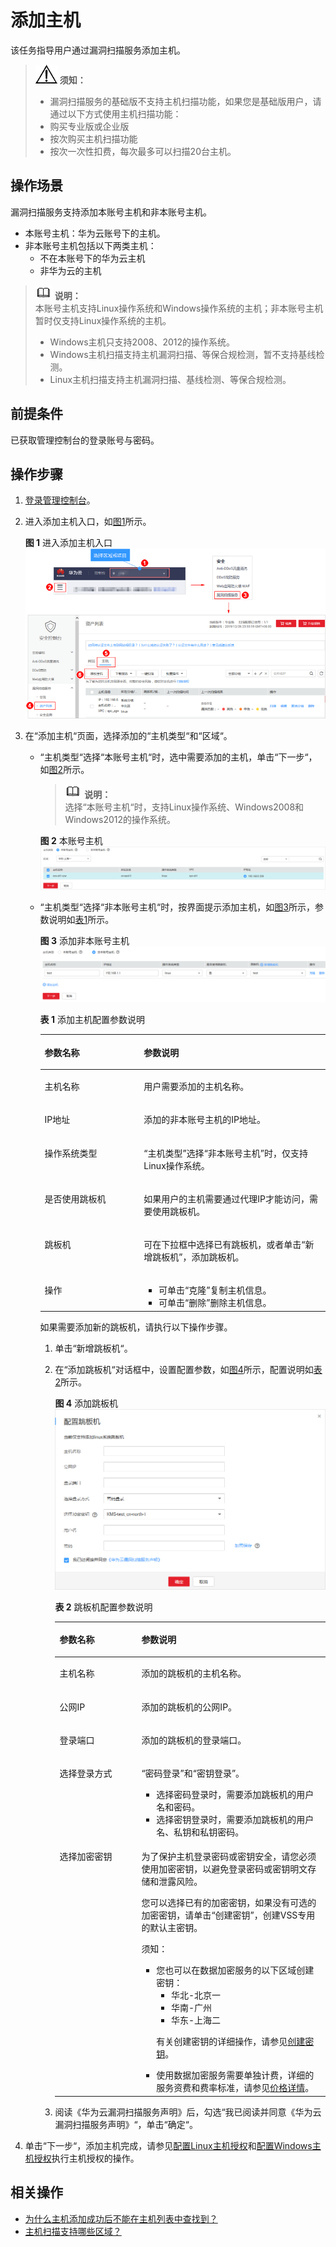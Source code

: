 # 添加主机<a name="vss_01_0070"></a>

该任务指导用户通过漏洞扫描服务添加主机。

>![](public_sys-resources/icon-notice.gif) **须知：**   
>-   漏洞扫描服务的基础版不支持主机扫描功能，如果您是基础版用户，请通过以下方式使用主机扫描功能：  
>    -   购买专业版或企业版  
>    -   按次购买主机扫描功能  
>    -   按次一次性扣费，每次最多可以扫描20台主机。  

## 操作场景<a name="section17718101520145"></a>

漏洞扫描服务支持添加本账号主机和非本账号主机。

-   本账号主机：华为云账号下的主机。
-   非本账号主机包括以下两类主机：
    -   不在本账号下的华为云主机
    -   非华为云的主机


>![](public_sys-resources/icon-note.gif) **说明：**   
>本账号主机支持Linux操作系统和Windows操作系统的主机；非本账号主机暂时仅支持Linux操作系统的主机。  
>-   Windows主机只支持2008、2012的操作系统。  
>-   Windows主机扫描支持主机漏洞扫描、等保合规检测，暂不支持基线检测。  
>-   Linux主机扫描支持主机漏洞扫描、基线检测、等保合规检测。  

## 前提条件<a name="section118011543121417"></a>

已获取管理控制台的登录账号与密码。

## 操作步骤<a name="section4592058122412"></a>

1.  [登录管理控制台](https://console.huaweicloud.com/)。
2.  进入添加主机入口，如[图1](#fig4989100164918)所示。

    **图 1**  进入添加主机入口<a name="fig4989100164918"></a>  
    ![](figures/进入添加主机入口.png "进入添加主机入口")

3.  在“添加主机“页面，选择添加的“主机类型“和“区域“。
    -   “主机类型“选择“本账号主机“时，选中需要添加的主机，单击“下一步“，如[图2](#fig12762205414131)所示。

        >![](public_sys-resources/icon-note.gif) **说明：**   
        >选择“本账号主机“时，支持Linux操作系统、Windows2008和Windows2012的操作系统。  

        **图 2**  本账号主机<a name="fig12762205414131"></a>  
        ![](figures/本账号主机.png "本账号主机")

    -   “主机类型“选择“非本账号主机“时，按界面提示添加主机，如[图3](#fig1130296103015)所示，参数说明如[表1](#table17138193812311)所示。

        **图 3**  添加非本账号主机<a name="fig1130296103015"></a>  
        ![](figures/添加非本账号主机.png "添加非本账号主机")

        **表 1**  添加主机配置参数说明

        <a name="table17138193812311"></a>
        <table><thead align="left"><tr id="row11138163823113"><th class="cellrowborder" valign="top" width="34.77%" id="mcps1.2.3.1.1"><p id="p12138113833120"><a name="p12138113833120"></a><a name="p12138113833120"></a>参数名称</p>
        </th>
        <th class="cellrowborder" valign="top" width="65.23%" id="mcps1.2.3.1.2"><p id="p1213823811318"><a name="p1213823811318"></a><a name="p1213823811318"></a>参数说明</p>
        </th>
        </tr>
        </thead>
        <tbody><tr id="row91382382313"><td class="cellrowborder" valign="top" width="34.77%" headers="mcps1.2.3.1.1 "><p id="p2138163863115"><a name="p2138163863115"></a><a name="p2138163863115"></a>主机名称</p>
        </td>
        <td class="cellrowborder" valign="top" width="65.23%" headers="mcps1.2.3.1.2 "><p id="p1913873873112"><a name="p1913873873112"></a><a name="p1913873873112"></a>用户需要添加的主机名称。</p>
        </td>
        </tr>
        <tr id="row3138143893120"><td class="cellrowborder" valign="top" width="34.77%" headers="mcps1.2.3.1.1 "><p id="p6138113833114"><a name="p6138113833114"></a><a name="p6138113833114"></a>IP地址</p>
        </td>
        <td class="cellrowborder" valign="top" width="65.23%" headers="mcps1.2.3.1.2 "><p id="p41381388319"><a name="p41381388319"></a><a name="p41381388319"></a>添加的非本账号主机的IP地址。</p>
        </td>
        </tr>
        <tr id="row14282121165012"><td class="cellrowborder" valign="top" width="34.77%" headers="mcps1.2.3.1.1 "><p id="p3284181195012"><a name="p3284181195012"></a><a name="p3284181195012"></a>操作系统类型</p>
        </td>
        <td class="cellrowborder" valign="top" width="65.23%" headers="mcps1.2.3.1.2 "><p id="p12284121125014"><a name="p12284121125014"></a><a name="p12284121125014"></a><span class="parmname" id="parmname653715254509"><a name="parmname653715254509"></a><a name="parmname653715254509"></a>“主机类型”</span>选择<span class="parmvalue" id="parmvalue16537162565016"><a name="parmvalue16537162565016"></a><a name="parmvalue16537162565016"></a>“非本账号主机”</span>时，仅支持Linux操作系统。</p>
        </td>
        </tr>
        <tr id="row1138103833119"><td class="cellrowborder" valign="top" width="34.77%" headers="mcps1.2.3.1.1 "><p id="p1013863819314"><a name="p1013863819314"></a><a name="p1013863819314"></a>是否使用跳板机</p>
        </td>
        <td class="cellrowborder" valign="top" width="65.23%" headers="mcps1.2.3.1.2 "><p id="p51381338173119"><a name="p51381338173119"></a><a name="p51381338173119"></a>如果用户的主机需要通过代理IP才能访问，需要使用跳板机。</p>
        </td>
        </tr>
        <tr id="row44251951173211"><td class="cellrowborder" valign="top" width="34.77%" headers="mcps1.2.3.1.1 "><p id="p842511513328"><a name="p842511513328"></a><a name="p842511513328"></a>跳板机</p>
        </td>
        <td class="cellrowborder" valign="top" width="65.23%" headers="mcps1.2.3.1.2 "><p id="p942565116327"><a name="p942565116327"></a><a name="p942565116327"></a>可在下拉框中选择已有跳板机，或者单击<span class="uicontrol" id="uicontrol1816154816367"><a name="uicontrol1816154816367"></a><a name="uicontrol1816154816367"></a>“新增跳板机”</span>，添加跳板机。</p>
        </td>
        </tr>
        <tr id="row202807885617"><td class="cellrowborder" valign="top" width="34.77%" headers="mcps1.2.3.1.1 "><p id="p152819805613"><a name="p152819805613"></a><a name="p152819805613"></a>操作</p>
        </td>
        <td class="cellrowborder" valign="top" width="65.23%" headers="mcps1.2.3.1.2 "><a name="ul02091814115613"></a><a name="ul02091814115613"></a><ul id="ul02091814115613"><li>可单击<span class="uicontrol" id="uicontrol1250018282561"><a name="uicontrol1250018282561"></a><a name="uicontrol1250018282561"></a>“克隆”</span>复制主机信息。</li><li>可单击<span class="uicontrol" id="uicontrol207421553145619"><a name="uicontrol207421553145619"></a><a name="uicontrol207421553145619"></a>“删除”</span>删除主机信息。</li></ul>
        </td>
        </tr>
        </tbody>
        </table>

        如果需要添加新的跳板机，请执行以下操作步骤。

        1.  单击“新增跳板机“。
        2.  在“添加跳板机“对话框中，设置配置参数，如[图4](#fig1494662310543)所示，配置说明如[表2](#table1827708551)所示。

            **图 4**  添加跳板机<a name="fig1494662310543"></a>  
            ![](figures/添加跳板机.png "添加跳板机")

            **表 2**  跳板机配置参数说明

            <a name="table1827708551"></a>
            <table><thead align="left"><tr id="row22719011559"><th class="cellrowborder" valign="top" width="30.28%" id="mcps1.2.3.1.1"><p id="p15278055516"><a name="p15278055516"></a><a name="p15278055516"></a>参数名称</p>
            </th>
            <th class="cellrowborder" valign="top" width="69.72%" id="mcps1.2.3.1.2"><p id="p727906551"><a name="p727906551"></a><a name="p727906551"></a>参数说明</p>
            </th>
            </tr>
            </thead>
            <tbody><tr id="row9275025515"><td class="cellrowborder" valign="top" width="30.28%" headers="mcps1.2.3.1.1 "><p id="p22710018551"><a name="p22710018551"></a><a name="p22710018551"></a>主机名称</p>
            </td>
            <td class="cellrowborder" valign="top" width="69.72%" headers="mcps1.2.3.1.2 "><p id="p16275014555"><a name="p16275014555"></a><a name="p16275014555"></a>添加的跳板机的主机名称。</p>
            </td>
            </tr>
            <tr id="row202710011552"><td class="cellrowborder" valign="top" width="30.28%" headers="mcps1.2.3.1.1 "><p id="p62713045518"><a name="p62713045518"></a><a name="p62713045518"></a>公网IP</p>
            </td>
            <td class="cellrowborder" valign="top" width="69.72%" headers="mcps1.2.3.1.2 "><p id="p6274020553"><a name="p6274020553"></a><a name="p6274020553"></a>添加的跳板机的公网IP。</p>
            </td>
            </tr>
            <tr id="row6271304550"><td class="cellrowborder" valign="top" width="30.28%" headers="mcps1.2.3.1.1 "><p id="p152818020559"><a name="p152818020559"></a><a name="p152818020559"></a>登录端口</p>
            </td>
            <td class="cellrowborder" valign="top" width="69.72%" headers="mcps1.2.3.1.2 "><p id="p182423316577"><a name="p182423316577"></a><a name="p182423316577"></a>添加的跳板机的登录端口。</p>
            </td>
            </tr>
            <tr id="row4280035519"><td class="cellrowborder" valign="top" width="30.28%" headers="mcps1.2.3.1.1 "><p id="p1628150135510"><a name="p1628150135510"></a><a name="p1628150135510"></a>选择登录方式</p>
            </td>
            <td class="cellrowborder" valign="top" width="69.72%" headers="mcps1.2.3.1.2 "><p id="p20285018553"><a name="p20285018553"></a><a name="p20285018553"></a><span class="parmvalue" id="parmvalue731810334585"><a name="parmvalue731810334585"></a><a name="parmvalue731810334585"></a>“密码登录”</span>和<span class="parmvalue" id="parmvalue1436103714585"><a name="parmvalue1436103714585"></a><a name="parmvalue1436103714585"></a>“密钥登录”</span>。</p>
            <a name="ul6889638037"></a><a name="ul6889638037"></a><ul id="ul6889638037"><li>选择密码登录时，需要添加跳板机的用户名和密码。</li><li>选择密钥登录时，需要添加跳板机的用户名、私钥和私钥密码。</li></ul>
            </td>
            </tr>
            <tr id="row192812015516"><td class="cellrowborder" valign="top" width="30.28%" headers="mcps1.2.3.1.1 "><p id="p1428604552"><a name="p1428604552"></a><a name="p1428604552"></a>选择加密密钥</p>
            </td>
            <td class="cellrowborder" valign="top" width="69.72%" headers="mcps1.2.3.1.2 "><p id="p14456134114310"><a name="p14456134114310"></a><a name="p14456134114310"></a>为了保护主机登录密码或密钥安全，请您必须使用加密密钥，以避免登录密码或密钥明文存储和泄露风险。</p>
            <p id="p6281602552"><a name="p6281602552"></a><a name="p6281602552"></a>您可以选择已有的加密密钥，如果没有可选的加密密钥，请单击<span class="parmvalue" id="vss_01_0072_parmvalue4481414131918"><a name="vss_01_0072_parmvalue4481414131918"></a><a name="vss_01_0072_parmvalue4481414131918"></a>“创建密钥”</span>，创建VSS专用的默认主密钥。</p>
            <div class="notice" id="note187681154142413"><a name="note187681154142413"></a><a name="note187681154142413"></a><span class="noticetitle"> 须知： </span><div class="noticebody"><a name="vss_01_0072_ul1392417162514"></a><a name="vss_01_0072_ul1392417162514"></a><ul id="vss_01_0072_ul1392417162514"><li>您也可以在数据加密服务的以下区域创建密钥：<a name="vss_01_0072_ul9281916165614"></a><a name="vss_01_0072_ul9281916165614"></a><ul id="vss_01_0072_ul9281916165614"><li>华北-北京一</li><li>华南-广州</li><li>华东-上海二</li></ul>
            <p id="vss_01_0072_p144420487251"><a name="vss_01_0072_p144420487251"></a><a name="vss_01_0072_p144420487251"></a>有关创建密钥的详细操作，请参见<a href="https://support.huaweicloud.com/usermanual-dew/dew_01_0178.html" target="_blank" rel="noopener noreferrer">创建密钥</a>。</p>
            </li><li>使用数据加密服务需要单独计费，详细的服务资费和费率标准，请参见<a href="https://www.huaweicloud.com/pricing.html#/dew" target="_blank" rel="noopener noreferrer">价格详情</a>。</li></ul>
            </div></div>
            </td>
            </tr>
            </tbody>
            </table>

        3.  阅读《华为云漏洞扫描服务声明》后，勾选“我已阅读并同意《华为云漏洞扫描服务声明》“，单击“确定“。

4.  单击“下一步“，添加主机完成，请参见[配置Linux主机授权](配置Linux主机授权.md)和[配置Windows主机授权](配置Windows主机授权.md)执行主机授权的操作。

## 相关操作<a name="section14244152383918"></a>

-   [为什么主机添加成功后不能在主机列表中查找到？](https://support.huaweicloud.com/vss_faq/vss_01_0141.html)
-   [主机扫描支持哪些区域？](https://support.huaweicloud.com/vss_faq/vss_01_0116.html)

